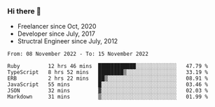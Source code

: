 ### Hi there 👋

- Freelancer since Oct, 2020
- Developer since July, 2017
- Structral Engineer since July, 2012

<!--START_SECTION:waka-->

```text
From: 08 November 2022 - To: 15 November 2022

Ruby         12 hrs 46 mins  ████████████░░░░░░░░░░░░░   47.79 %
TypeScript   8 hrs 52 mins   ████████▒░░░░░░░░░░░░░░░░   33.19 %
ERB          2 hrs 22 mins   ██▒░░░░░░░░░░░░░░░░░░░░░░   08.91 %
JavaScript   55 mins         █░░░░░░░░░░░░░░░░░░░░░░░░   03.46 %
JSON         32 mins         ▓░░░░░░░░░░░░░░░░░░░░░░░░   02.03 %
Markdown     31 mins         ▒░░░░░░░░░░░░░░░░░░░░░░░░   01.99 %
```

<!--END_SECTION:waka-->
